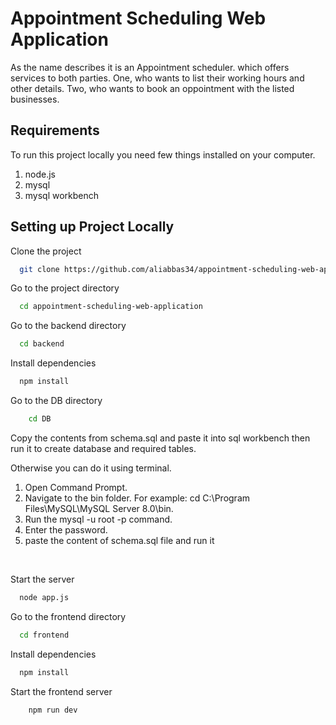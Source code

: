 
# Appointment Scheduling Web Application

As the name describes it is an Appointment scheduler. which offers services to both parties. One, who wants to list their working hours and other details. Two, who wants to book an oppointment with the listed businesses.

## Requirements

To run this project locally you need few things installed on your computer. 

1. node.js
2. mysql
3. mysql workbench


## Setting up Project Locally

Clone the project

```bash
  git clone https://github.com/aliabbas34/appointment-scheduling-web-application
```

Go to the project directory

```bash
  cd appointment-scheduling-web-application
```

Go to the backend directory

```bash
  cd backend
```

Install dependencies

```bash
  npm install
```

Go to the DB directory

```bash
    cd DB
```
Copy the contents from schema.sql and paste it into sql workbench then run it to create database and required tables.

Otherwise you can do it using terminal.
1. Open Command Prompt.
2. Navigate to the bin folder. For example: cd C:\Program Files\MySQL\MySQL Server 8.0\bin.
3. Run the mysql -u root -p command.
4. Enter the password.
5. paste the content of schema.sql file and run it

&nbsp;

Start the server

```bash
  node app.js
```


Go to the frontend directory

```bash
  cd frontend
```

Install dependencies

```bash
  npm install
```
Start the frontend server

```bash
    npm run dev
```

